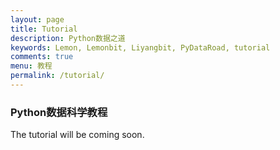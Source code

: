 ```yaml
---
layout: page
title: Tutorial
description: Python数据之道
keywords: Lemon, Lemonbit, Liyangbit, PyDataRoad, tutorial
comments: true
menu: 教程
permalink: /tutorial/
---
```



### Python数据科学教程

The tutorial will be coming soon.
